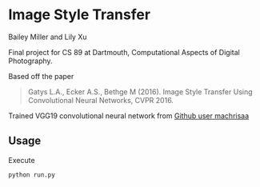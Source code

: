 # Image Style Transfer
Bailey Miller and Lily Xu

Final project for CS 89 at Dartmouth, Computational Aspects of Digital Photography.

Based off the paper
> Gatys L.A., Ecker A.S., Bethge M (2016).
> Image Style Transfer Using Convolutional Neural Networks, CVPR 2016.

Trained VGG19 convolutional neural network from [Github user machrisaa](https://github.com/machrisaa/tensorflow-vgg)


## Usage

Execute

```sh
python run.py
```

